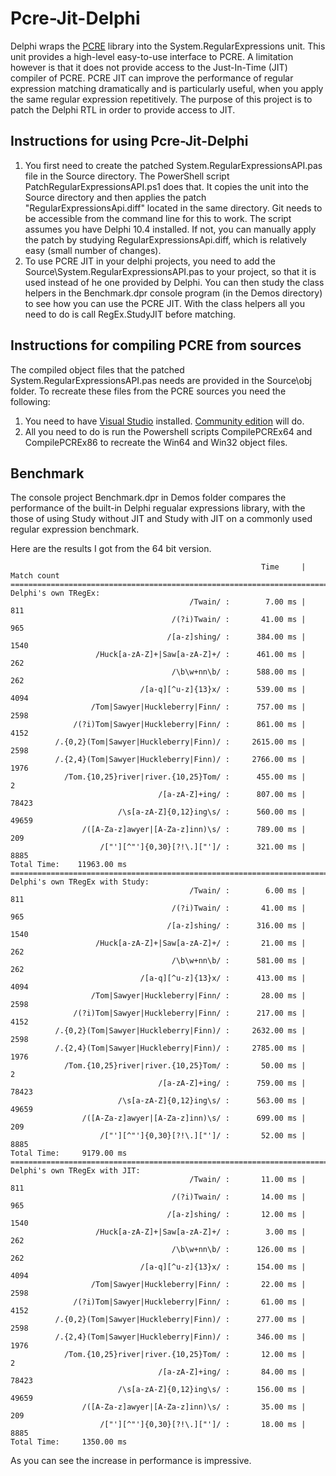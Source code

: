 # Pcre-Jit-Delphi

Delphi wraps the [PCRE](https://www.pcre.org/) library into the System.RegularExpressions unit.  This unit provides a high-level easy-to-use interface to PCRE. 
A limitation however is that it does not provide access to the Just-In-Time (JIT) compiler of PCRE.  PCRE JIT can improve the performance of regular expression matching 
dramatically and is particularly useful, when you apply the same regular expression repetitively. The purpose of this project is to patch the Delphi RTL in
order to provide access to JIT.

## Instructions for using Pcre-Jit-Delphi

1. You first need to create the patched System.RegularExpressionsAPI.pas file in the Source directory.  The PowerShell script PatchRegularExpressionsAPI.ps1 does that.
It copies the unit into the Source directory and then applies the patch "RegularExpressionsApi.diff" located in the same directory.  Git needs to be accessible from
the command line for this to work.  The script assumes you have Delphi 10.4 installed.  If not, you can manually apply the patch by studying RegularExpressionsApi.diff,
which is relatively easy (small number of changes).
2. To use PCRE JIT in your delphi projects, you need to add the Source\System.RegularExpressionsAPI.pas to your project, so that it is used instead of he one provided by
Delphi.  You can then study the class helpers in the Benchmark.dpr console program (in the Demos directory) to see how you can use the PCRE JIT.  With the class helpers
all you need to do is call RegEx.StudyJIT before matching.

## Instructions for compiling PCRE from sources

The compiled object files that the patched System.RegularExpressionsAPI.pas needs are provided in the Source\obj folder.  To recreate these files from the PCRE sources you
need the following:

1. You need to have [Visual Studio](https://visualstudio.microsoft.com/) installed. [Community edition](https://visualstudio.microsoft.com/vs/community/) will do.
2. All you need to do is run the Powershell scripts CompilePCREx64 and CompilePCREx86 to recreate the Win64 and Win32 object files.


## Benchmark

The console project Benchmark.dpr in Demos folder compares the performance of the built-in Delphi regualar expressions library, with the those of using Study without JIT and 
Study with JIT on a commonly used regular expression benchmark.

Here are the results I got from the 64 bit version.

```
                                                        Time     | Match count
==============================================================================
Delphi's own TRegEx:
                                        /Twain/ :        7.00 ms |         811
                                    /(?i)Twain/ :       41.00 ms |         965
                                   /[a-z]shing/ :      384.00 ms |        1540
                   /Huck[a-zA-Z]+|Saw[a-zA-Z]+/ :      461.00 ms |         262
                                    /\b\w+nn\b/ :      588.00 ms |         262
                             /[a-q][^u-z]{13}x/ :      539.00 ms |        4094
                  /Tom|Sawyer|Huckleberry|Finn/ :      757.00 ms |        2598
              /(?i)Tom|Sawyer|Huckleberry|Finn/ :      861.00 ms |        4152
          /.{0,2}(Tom|Sawyer|Huckleberry|Finn)/ :     2615.00 ms |        2598
          /.{2,4}(Tom|Sawyer|Huckleberry|Finn)/ :     2766.00 ms |        1976
            /Tom.{10,25}river|river.{10,25}Tom/ :      455.00 ms |           2
                                 /[a-zA-Z]+ing/ :      807.00 ms |       78423
                        /\s[a-zA-Z]{0,12}ing\s/ :      560.00 ms |       49659
                /([A-Za-z]awyer|[A-Za-z]inn)\s/ :      789.00 ms |         209
                    /["'][^"']{0,30}[?!\.]["']/ :      321.00 ms |        8885
Total Time:    11963.00 ms
==============================================================================
Delphi's own TRegEx with Study:
                                        /Twain/ :        6.00 ms |         811
                                    /(?i)Twain/ :       41.00 ms |         965
                                   /[a-z]shing/ :      316.00 ms |        1540
                   /Huck[a-zA-Z]+|Saw[a-zA-Z]+/ :       21.00 ms |         262
                                    /\b\w+nn\b/ :      581.00 ms |         262
                             /[a-q][^u-z]{13}x/ :      413.00 ms |        4094
                  /Tom|Sawyer|Huckleberry|Finn/ :       28.00 ms |        2598
              /(?i)Tom|Sawyer|Huckleberry|Finn/ :      217.00 ms |        4152
          /.{0,2}(Tom|Sawyer|Huckleberry|Finn)/ :     2632.00 ms |        2598
          /.{2,4}(Tom|Sawyer|Huckleberry|Finn)/ :     2785.00 ms |        1976
            /Tom.{10,25}river|river.{10,25}Tom/ :       50.00 ms |           2
                                 /[a-zA-Z]+ing/ :      759.00 ms |       78423
                        /\s[a-zA-Z]{0,12}ing\s/ :      563.00 ms |       49659
                /([A-Za-z]awyer|[A-Za-z]inn)\s/ :      699.00 ms |         209
                    /["'][^"']{0,30}[?!\.]["']/ :       52.00 ms |        8885
Total Time:     9179.00 ms
==============================================================================
Delphi's own TRegEx with JIT:
                                        /Twain/ :       11.00 ms |         811
                                    /(?i)Twain/ :       14.00 ms |         965
                                   /[a-z]shing/ :       12.00 ms |        1540
                   /Huck[a-zA-Z]+|Saw[a-zA-Z]+/ :        3.00 ms |         262
                                    /\b\w+nn\b/ :      126.00 ms |         262
                             /[a-q][^u-z]{13}x/ :      154.00 ms |        4094
                  /Tom|Sawyer|Huckleberry|Finn/ :       22.00 ms |        2598
              /(?i)Tom|Sawyer|Huckleberry|Finn/ :       61.00 ms |        4152
          /.{0,2}(Tom|Sawyer|Huckleberry|Finn)/ :      277.00 ms |        2598
          /.{2,4}(Tom|Sawyer|Huckleberry|Finn)/ :      346.00 ms |        1976
            /Tom.{10,25}river|river.{10,25}Tom/ :       12.00 ms |           2
                                 /[a-zA-Z]+ing/ :       84.00 ms |       78423
                        /\s[a-zA-Z]{0,12}ing\s/ :      156.00 ms |       49659
                /([A-Za-z]awyer|[A-Za-z]inn)\s/ :       35.00 ms |         209
                    /["'][^"']{0,30}[?!\.]["']/ :       18.00 ms |        8885
Total Time:     1350.00 ms
```

As you can see the increase in performance is impressive.


